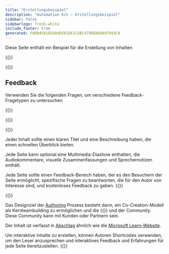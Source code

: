 ```yaml
---
title: "Erstellungsbeispiel"
description: "Automation Kit – Erstellungsbeispiel"
sidebar: false
sidebarlogo: fresh-white
include_footer: true
generated: F08B4581ED304D561DE1C5BC479DEB68A97993CA
---
```


<div class="optional">

Diese Seite enthält ein Beispiel für die Erstellung von Inhalten

</div>

{{<presentation slides="1,2">}}

<div class="optional">

{{<presentationStyles>}}

## Feedback

Verwenden Sie die folgenden Fragen, um verschiedene Feedback-Fragetypen zu untersuchen

{{<questions name="/content/de/contribution/sample.json" completed="Vielen Dank für das Ausfüllen der Fragen" showNavigationButtons="false" locale="de">}}

</div>

</div>

{{<slideStyles>}}

{{<slide  id="slide1" audio="authoring/overview.mp3?v=1" description="Authoring Overview" localImage="/images/illustrations/Authoring-Overview.svg" >}}

Jeder Inhalt sollte einen klaren Titel und eine Beschreibung haben, die einen schnellen Überblick bieten.

Jede Seite kann optional eine Multimedia-Diashow enthalten, die Audiokommentare, visuelle Zusammenfassungen und Sprechernotizen enthält.

Jede Seite sollte einen Feedback-Bereich haben, der es den Besuchern der Seite ermöglicht, spezifische Fragen zu beantworten, die für den Autor von Interesse sind, und kostenloses Feedback zu geben.
{{</slide>}}

{{<slide  id="slide2" audio="authoring/goals.mp3" description="Authoring Goals" localImage="/images/illustrations/Authoring-Goals.svg" >}}

Das Designziel der [Authoring](/de/contribution/authoring) Prozess besteht darin, ein Co-Creation-Modell als Kernteambuilding zu ermöglichen und die {{<product-name>}} und der Community. Diese Community kann mit Kunden oder Partnern sein.

Der Inhalt ist verfasst in [Abschlag](https://learn.microsoft.com/contribute/markdown-reference) ähnlich wie die [Microsoft Learn-Website](https://learn.microsoft.com).

Um interaktive Inhalte zu erstellen, können Autoren Shortcodes verwenden, um den Leser anzusprechen und interaktives Feedback und Erfahrungen für jede Seite bereitzustellen.
{{</slide>}}
